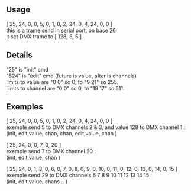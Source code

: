<h2>Usage</h2>

[ 25,  24, 0, 0, 5,  0, 1, 0, 2,  24, 0, 4, 24,  0, 0 ]<br>
this is a trame send in serial port, on base 26<br>
it set DMX trame to [ 128, 5, 5 ]

<h2>Details</h2>

"25" is "init" cmd<br>
"624" is "edit" cmd (future is value, after is channels)<br>
limits to value are "0 0" so 0, to "9 21" so 255.<br>
liimts to channel are "0 0" so 0, to "19 17" so 511.

<h2>Exemples</h2>

[ 25,  24, 0, 0, 5,  0, 1, 0, 2,  24, 0, 4, 24,  0, 0 ]<br>
exemple send 5 to DMX channels 2 & 3, and value 128 to DMX channel 1 :<br>
(init, edit,value,   chan, chan,   edit,value,   chan )

[ 25,  24, 0, 0, 7,  0, 20 ]<br>
exemple send 7 to DMX channel 20 :<br>
(init, edit,value,   chan )

[ 25,  24, 0, 1, 3,  0, 6, 0, 7, 0, 8, 0, 9, 0, 10, 0, 11, 0, 12, 0, 13, 0, 14, 0, 15 ]<br>
exemple send 29 to DMX channels 6 7 8 9 10 11 12 13 14 15 :<br>
(init, edit,value,   chans... )
